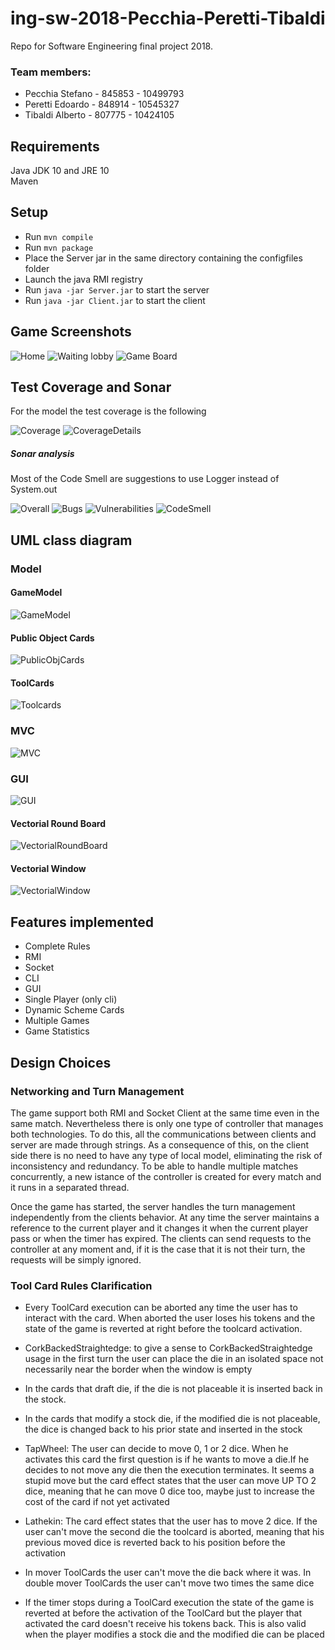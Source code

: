 # ing-sw-2018-Pecchia-Peretti-Tibaldi
Repo for Software Engineering final project 2018.
### Team members:
* Pecchia Stefano - 845853 - 10499793
* Peretti Edoardo - 848914 - 10545327
* Tibaldi Alberto - 807775 - 10424105

## Requirements
Java JDK 10 and JRE 10 \
Maven

## Setup
* Run ```mvn compile```
* Run ```mvn package```
* Place the Server jar in the same directory containing the configfiles folder
* Launch the java RMI registry
* Run ```java -jar Server.jar``` to start the server
* Run ```java -jar Client.jar``` to start the client

## Game Screenshots

![Home](screenshots/home_sagrada.png)
![Waiting lobby](screenshots/lobby_sagrada.png)
![Game Board](screenshots/game_board.png)

## Test Coverage and Sonar
For the model the test coverage is the following

![Coverage](CodeAnalysis/TestCoverageModel/ModelCoverage.png)
![CoverageDetails](CodeAnalysis/TestCoverageModel/ModelCoverageDetails.png)

##### Sonar analysis
Most of the Code Smell are suggestions to use Logger instead of System.out

![Overall](CodeAnalysis/Sonar/SonarOverall.png)
![Bugs](CodeAnalysis/Sonar/bugs.png)
![Vulnerabilities](CodeAnalysis/Sonar/vulnerabilities.png)
![CodeSmell](CodeAnalysis/Sonar/CodeSmell.png)

## UML class diagram
### Model
#### GameModel
![GameModel](UML/Model/GameModel.png)
#### Public Object Cards
![PublicObjCards](UML/Model/PublicObjectCard.png)
#### ToolCards
![Toolcards](UML/Model/ToolCards.png)

### MVC
![MVC](UML/MVC/MVC.png)

### GUI
![GUI](UML/GUI/GUI.png)
#### Vectorial Round Board
![VectorialRoundBoard](UML/GUI/VectorialRoundBoard.png)
#### Vectorial Window
![VectorialWindow](UML/GUI/VectorialWindow.png)

## Features implemented

* Complete Rules
* RMI
* Socket
* CLI
* GUI
* Single Player (only cli)
* Dynamic Scheme Cards
* Multiple Games
* Game Statistics

## Design Choices
### Networking and Turn Management
The game support both RMI and Socket Client at the same time even in the same match.
Nevertheless there is only one type of controller that manages both technologies.
To do this, all the communications between clients and server are made through strings.
As a consequence of this, on the client side there is no need to have any type of local model, eliminating the risk of inconsistency and redundancy.
To be able to handle multiple matches concurrently, a new istance of the controller is created for every match and it runs in a separated thread.

Once the game has started, the server handles the turn management independently from the clients behavior.
At any time the server maintains a reference to the current player and it changes it when the current player pass or when the timer has expired.
The clients can send requests to the controller at any moment and, if it is the case that it is not their turn, the requests will be simply ignored.


### Tool Card Rules Clarification
* Every ToolCard execution can be aborted any time the user has to interact
with the card. When aborted the user loses his tokens and the state of the game
is reverted at right before the toolcard activation.
* CorkBackedStraightedge: to give a sense to CorkBackedStraightedge usage in the first
turn the user can place the die in an isolated space not necessarily near the border
when the window is empty
* In the cards that draft die, if the die is not placeable it is inserted back in the stock.
* In the cards that modify a stock die, if the modified die is not placeable, the dice is changed back
to his prior state and inserted in the stock
* TapWheel: The user can decide to move 0, 1 or 2 dice. When he activates this card the first question is if he wants to
move a die.If he decides to not move any die then the execution terminates. It seems a stupid move but the card effect
states that the user can move UP TO 2 dice, meaning that he can move 0 dice too, maybe just to increase the cost
of the card if not yet activated
* Lathekin: The card effect states that the user has to move 2 dice. If the user can't move the second die the toolcard is aborted,
meaning that his previous moved dice is reverted back to his position before the activation
* In mover ToolCards the user can't move the die back where it was. In double mover ToolCards the user can't move two times the same dice

* If the timer stops during a ToolCard execution the state of the game is reverted at before the activation of the ToolCard but the player that
activated the card doesn't receive his tokens back. This is also valid when the player modifies a stock die and the modified die can be placed
